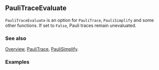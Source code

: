 ## PauliTraceEvaluate

`PauliTraceEvaluate` is an option for `PauliTrace`, `PauliSimplify` and some other functions. If set to `False`, Pauli traces remain unevaluated.

### See also

[Overview](Extra/FeynCalc.md), [PauliTrace](PauliTrace.md), [PauliSimplify](PauliSimplify.md).

### Examples
